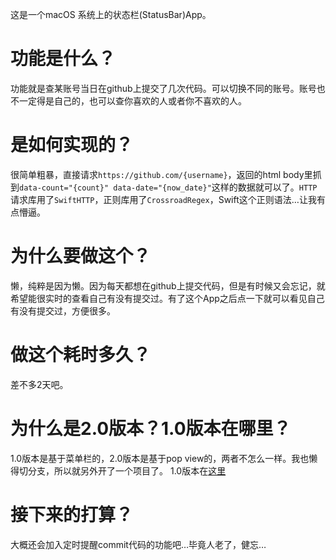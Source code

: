 这是一个macOS 系统上的状态栏(StatusBar)App。

# 功能是什么？
功能就是查某账号当日在github上提交了几次代码。可以切换不同的账号。账号也不一定得是自己的，也可以查你喜欢的人或者你不喜欢的人。

# 是如何实现的？
很简单粗暴，直接请求`https://github.com/{username}`，返回的html body里抓到`data-count="{count}" data-date="{now_date}"`这样的数据就可以了。`HTTP`请求库用了`SwiftHTTP`，正则库用了`CrossroadRegex`，Swift这个正则语法…让我有点懵逼。

# 为什么要做这个？
懒，纯粹是因为懒。因为每天都想在github上提交代码，但是有时候又会忘记，就希望能很实时的查看自己有没有提交过。有了这个App之后点一下就可以看见自己有没有提交过，方便很多。

# 做这个耗时多久？
差不多2天吧。

# 为什么是2.0版本？1.0版本在哪里？
1.0版本是基于菜单栏的，2.0版本是基于pop view的，两者不怎么一样。我也懒得切分支，所以就另外开了一个项目了。
1.0版本在[这里](https://github.com/zjhch123/GithubStatus)

# 接下来的打算？
大概还会加入定时提醒commit代码的功能吧…毕竟人老了，健忘…
